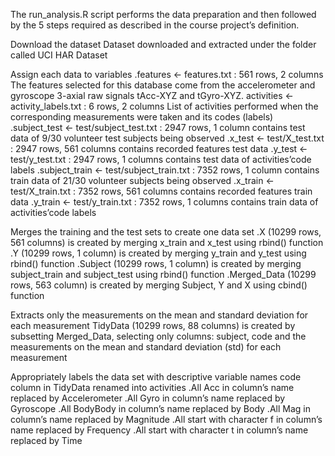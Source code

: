
The run_analysis.R script performs the data preparation and then followed by the 5 steps required as described in the course project’s definition.

Download the dataset
Dataset downloaded and extracted under the folder called UCI HAR Dataset


Assign each data to variables
.features <- features.txt : 561 rows, 2 columns 
The features selected for this database come from the accelerometer and gyroscope 3-axial raw signals tAcc-XYZ and tGyro-XYZ.
activities <- activity_labels.txt : 6 rows, 2 columns 
List of activities performed when the corresponding measurements were taken and its codes (labels)
.subject_test <- test/subject_test.txt : 2947 rows, 1 column 
contains test data of 9/30 volunteer test subjects being observed
.x_test <- test/X_test.txt : 2947 rows, 561 columns 
contains recorded features test data
.y_test <- test/y_test.txt : 2947 rows, 1 columns 
contains test data of activities’code labels
.subject_train <- test/subject_train.txt : 7352 rows, 1 column 
contains train data of 21/30 volunteer subjects being observed
.x_train <- test/X_train.txt : 7352 rows, 561 columns 
contains recorded features train data
.y_train <- test/y_train.txt : 7352 rows, 1 columns 
contains train data of activities’code labels

Merges the training and the test sets to create one data set
.X (10299 rows, 561 columns) is created by merging x_train and x_test using rbind() function
.Y (10299 rows, 1 column) is created by merging y_train and y_test using rbind() function
.Subject (10299 rows, 1 column) is created by merging subject_train and subject_test using rbind() function
.Merged_Data (10299 rows, 563 column) is created by merging Subject, Y and X using cbind() function

Extracts only the measurements on the mean and standard deviation for each measurement
TidyData (10299 rows, 88 columns) is created by subsetting Merged_Data, selecting only columns: subject, code and the measurements on the mean and standard deviation (std) for each measurement

Appropriately labels the data set with descriptive variable names
code column in TidyData renamed into activities
.All Acc in column’s name replaced by Accelerometer
.All Gyro in column’s name replaced by Gyroscope
.All BodyBody in column’s name replaced by Body
.All Mag in column’s name replaced by Magnitude
.All start with character f in column’s name replaced by Frequency
.All start with character t in column’s name replaced by Time

